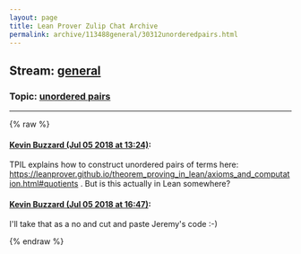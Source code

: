 ```yaml
---
layout: page
title: Lean Prover Zulip Chat Archive 
permalink: archive/113488general/30312unorderedpairs.html
---
```


## Stream: [general](index.html)
### Topic: [unordered pairs](30312unorderedpairs.html)

---


{% raw %}
#### [ Kevin Buzzard (Jul 05 2018 at 13:24)](https://leanprover.zulipchat.com/#narrow/stream/113488-general/topic/unordered%20pairs/near/129131942):
<p>TPIL explains how to construct unordered pairs of terms here: <a href="https://leanprover.github.io/theorem_proving_in_lean/axioms_and_computation.html#quotients" target="_blank" title="https://leanprover.github.io/theorem_proving_in_lean/axioms_and_computation.html#quotients">https://leanprover.github.io/theorem_proving_in_lean/axioms_and_computation.html#quotients</a> . But is this actually in Lean somewhere?</p>

#### [ Kevin Buzzard (Jul 05 2018 at 16:47)](https://leanprover.zulipchat.com/#narrow/stream/113488-general/topic/unordered%20pairs/near/129142848):
<p>I'll take that as a no and cut and paste Jeremy's code :-)</p>


{% endraw %}
